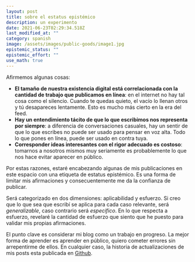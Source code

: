 ```yaml
---
layout: post
title: sobre el estatus epistémico
description: un experimento
date: 2021-06-23T02:29:34.518Z
last_modified_at: ""
category: spanish
image: /assets/images/public-goods/image1.jpg
epistemic_status: ""
epistemic_effort: ""
use_math: true
---
```

Afirmemos algunas cosas:

* **El tamaño de nuestra existencia digital está correlacionada con la cantidad de trabajo que publicamos en línea**: en el internet no hay tal cosa como el silencio. Cuando te quedas quieto, el vacío lo llenan otros y tú desapareces lentamente. Esto es mucho más cierto en la era del feed.
* **Hay un entendimiento tácito de que lo que escribimos nos representa por siempre**: a diferencia de conversaciones casuales, hay un sentir de que lo que escribes no puede ser usado para pensar en voz alta. Todo lo que pones en línea, puede ser usado en contra tuya.
* **Corresponder ideas interesantes con el rigor adecuado es costoso**: tomarnos a nosotros mismos muy seriamente es probablemente lo que nos hace evitar aparecer en público.

Por estas razones, estaré encabezando algunas de mis publicaciones en este espacio con una etiqueta de estatus epistémico. Es una forma de limitar mis afirmaciones y consecuentemente me da la confianza de publicar.

Será categorizado en dos dimensiones: aplicabilidad y esfuerzo. Si creo que lo que sea que escribí se aplica para cada caso relevante, será *generalizable*, caso contrario será *específico*. En lo que respecta a esfuerzo, revelaré la cantidad de esfuerzo que siento que he puesto para validar mis propias afirmaciones.

El punto clave es considerar mi blog como un trabajo en progreso. La mejor forma de aprender es aprender en público, quiero cometer errores sin arrepentirme de ellos. En cualquier caso, la historia de actualizaciones de mis posts esta publicada en [Github](https://github.com/faurehu/faurehu.github.io/tree/master/_posts).